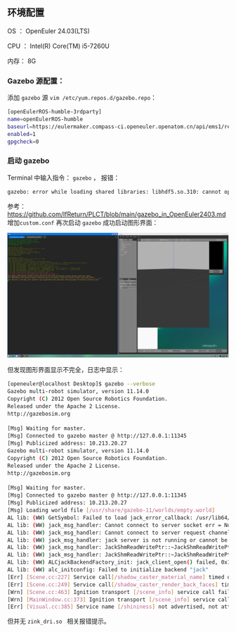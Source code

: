 ## 环境配置

OS ： OpenEuler 24.03(LTS) 

CPU ： Intel(R) Core(TM) i5-7260U 

内存： 8G



### Gazebo 源配置：

添加 `gazebo` 源 `vim /etc/yum.repos.d/gazebo.repo`：

```bash
[openEulerROS-humble-3rdparty]
name=openEulerROS-humble
baseurl=https://eulermaker.compass-ci.openeuler.openatom.cn/api/ems1/repositories/ROS-SIG-Multi-Version_ros-humble_openEuler-24.03-LTS-ROS-3rdparty/openEuler%3A24.03-LTS/x86_64 
enabled=1
gpgcheck=0
```



### 启动 gazebo

Terminal 中输入指令： `gazebo` ， 报错：

```bash
gazebo: error while loading shared libraries: libhdf5.so.310: cannot open shared object file: No such file or directory
```

参考：https://github.com/IfReturn/PLCT/blob/main/gazebo_in_OpenEuler2403.md 增加`custom.conf`  再次启动 `gazebo` 成功启动图形界面：

![gazebo_launch](./pics/gazebo_launch.png)

但发现图形界面显示不完全，日志中显示：

```bash
[openeuler@localhost Desktop]$ gazebo --verbose
Gazebo multi-robot simulator, version 11.14.0
Copyright (C) 2012 Open Source Robotics Foundation.
Released under the Apache 2 License.
http://gazebosim.org

[Msg] Waiting for master.
[Msg] Connected to gazebo master @ http://127.0.0.1:11345
[Msg] Publicized address: 10.213.20.27
Gazebo multi-robot simulator, version 11.14.0
Copyright (C) 2012 Open Source Robotics Foundation.
Released under the Apache 2 License.
http://gazebosim.org

[Msg] Waiting for master.
[Msg] Connected to gazebo master @ http://127.0.0.1:11345
[Msg] Publicized address: 10.213.20.27
[Msg] Loading world file [/usr/share/gazebo-11/worlds/empty.world]
AL lib: (WW) GetSymbol: Failed to load jack_error_callback: /usr/lib64/libjack.so.0: undefined symbol: jack_error_callback
AL lib: (WW) jack_msg_handler: Cannot connect to server socket err = No such file or directory
AL lib: (WW) jack_msg_handler: Cannot connect to server request channel
AL lib: (WW) jack_msg_handler: jack server is not running or cannot be started
AL lib: (WW) jack_msg_handler: JackShmReadWritePtr::~JackShmReadWritePtr - Init not done for -1, skipping unlock
AL lib: (WW) jack_msg_handler: JackShmReadWritePtr::~JackShmReadWritePtr - Init not done for -1, skipping unlock
AL lib: (WW) ALCjackBackendFactory_init: jack_client_open() failed, 0x11
AL lib: (WW) alc_initconfig: Failed to initialize backend "jack"
[Err] [Scene.cc:227] Service call[/shadow_caster_material_name] timed out
[Err] [Scene.cc:249] Service call[/shadow_caster_render_back_faces] timed out
[Wrn] [Scene.cc:463] Ignition transport [/scene_info] service call failed, falling back to gazebo transport [scene_info] request.
[Wrn] [MainWindow.cc:373] Ignition transport [/scene_info] service call failed, falling back to gazebo transport [scene_info] request.
[Err] [Visual.cc:385] Service name [/shininess] not advertised, not attempting to load shininess for visual with name [ground_plane::link::visual].
```

但并无 `zink_dri.so ` 相关报错提示。

